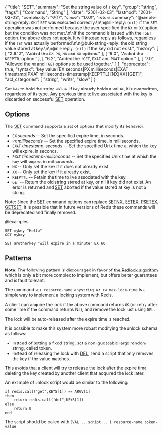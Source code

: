 {
  "title": "SET",
  "summary": "Set the string value of a key",
  "group": "string",
  "tags": [
    "Command",
    "String"
  ],
  "date": "2001-02-03",
  "lastmod": "2001-02-03",
  "complexity": "O(1)",
  "since": "1.0.0",
  "return_summary": "@simple-string-reply: `OK` if `SET` was executed correctly.\n\n@nil-reply: `(nil)` if the `SET` operation was not performed because the user specified the `NX` or `XX` option but the condition was not met.\n\nIf the command is issued with the `!GET` option, the above does not apply. It will instead reply as follows, regardless if the `SET` was actually performed:\n\n@bulk-string-reply: the old string value stored at key.\n\n@nil-reply: `(nil)` if the key did not exist.",
  "history": [
    [
      "2.6.12",
      "Added the `EX`, `PX`, `NX` and `XX` options."
    ],
    [
      "6.0",
      "Added the `KEEPTTL` option."
    ],
    [
      "6.2",
      "Added the `!GET`, `EXAT` and `PXAT` option."
    ],
    [
      "7.0",
      "Allowed the `NX` and `!GET` options to be used together."
    ]
  ],
  "deprecated": true,
  "syntax": "key value [EX seconds|PX milliseconds|EXAT timestamp|PXAT milliseconds-timestamp|KEEPTTL] [NX|XX] [GET]",
  "acl_categories": [
    "string",
    "write",
    "slow"
  ]
}

Set `key` to hold the string `value`.
If `key` already holds a value, it is overwritten, regardless of its type.
Any previous time to live associated with the key is discarded on successful [SET](/commands/set) operation.

## Options

The [SET](/commands/set) command supports a set of options that modify its behavior:

* `EX` *seconds* -- Set the specified expire time, in seconds.
* `PX` *milliseconds* -- Set the specified expire time, in milliseconds.
* `EXAT` *timestamp-seconds* -- Set the specified Unix time at which the key will expire, in seconds.
* `PXAT` *timestamp-milliseconds* -- Set the specified Unix time at which the key will expire, in milliseconds.
* `NX` -- Only set the key if it does not already exist.
* `XX` -- Only set the key if it already exist.
* `KEEPTTL` -- Retain the time to live associated with the key.
* `GET` -- Return the old string stored at key, or nil if key did not exist. An error is returned and [SET](/commands/set) aborted if the value stored at key is not a string.

Note: Since the [SET](/commands/set) command options can replace [SETNX](/commands/setnx), [SETEX](/commands/setex), [PSETEX](/commands/psetex), [GETSET](/commands/getset), it is possible that in future versions of Redis these commands will be deprecated and finally removed.

@examples

```cli
SET mykey "Hello"
GET mykey

SET anotherkey "will expire in a minute" EX 60
```

## Patterns

**Note:** The following pattern is discouraged in favor of [the Redlock algorithm](https://redis.io/topics/distlock) which is only a bit more complex to implement, but offers better guarantees and is fault tolerant.

The command `SET resource-name anystring NX EX max-lock-time` is a simple way to implement a locking system with Redis.

A client can acquire the lock if the above command returns `OK` (or retry after some time if the command returns Nil), and remove the lock just using `DEL`.

The lock will be auto-released after the expire time is reached.

It is possible to make this system more robust modifying the unlock schema as follows:

* Instead of setting a fixed string, set a non-guessable large random string, called token.
* Instead of releasing the lock with [DEL](/commands/del), send a script that only removes the key if the value matches.

This avoids that a client will try to release the lock after the expire time deleting the key created by another client that acquired the lock later.

An example of unlock script would be similar to the following:

    if redis.call("get",KEYS[1]) == ARGV[1]
    then
        return redis.call("del",KEYS[1])
    else
        return 0
    end

The script should be called with `EVAL ...script... 1 resource-name token-value`

